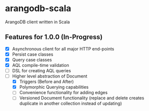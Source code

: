 # arangodb-scala

ArangoDB client written in Scala

## Features for 1.0.0 (In-Progress)

* [X] Asynchronous client for all major HTTP end-points
* [X] Persist case classes
* [X] Query case classes
* [X] AQL compile-time validation
* [ ] DSL for creating AQL queries
* [ ] Higher level abstraction of Document
    * [X] Triggers (Before and After)
    * [X] Polymorphic Querying capabilities
    * [ ] Convenience functionality for adding edges
    * [ ] Versioned Document functionality (replace and delete creates duplicate in another collection instead of updating)
